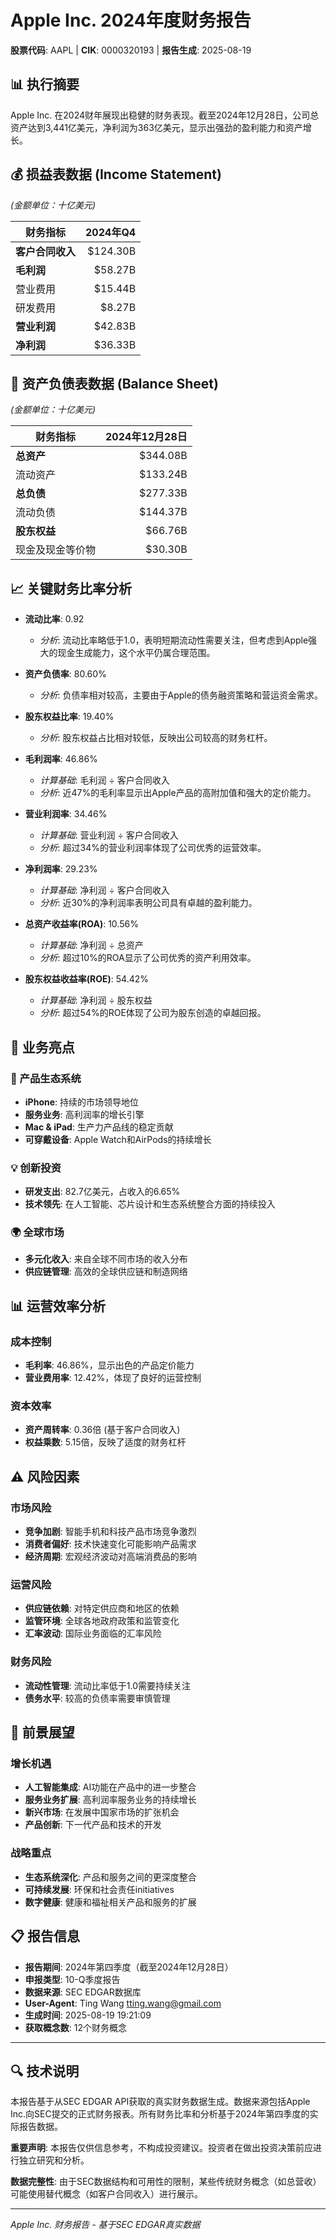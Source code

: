 # Apple Inc. 2024年度财务报告
**股票代码**: AAPL | **CIK**: 0000320193 | **报告生成**: 2025-08-19

## 📊 执行摘要

Apple Inc. 在2024财年展现出稳健的财务表现。截至2024年12月28日，公司总资产达到3,441亿美元，净利润为363亿美元，显示出强劲的盈利能力和资产增长。

## 💰 损益表数据 (Income Statement)

*(金额单位：十亿美元)*

| 财务指标 | 2024年Q4 |
|----------|------------------:|
| **客户合同收入** | $124.30B |
| **毛利润** | $58.27B |
| 营业费用 | $15.44B |
| 研发费用 | $8.27B |
| **营业利润** | $42.83B |
| **净利润** | $36.33B |

## 🏦 资产负债表数据 (Balance Sheet)

*(金额单位：十亿美元)*

| 财务指标 | 2024年12月28日 |
|----------|------------------:|
| **总资产** | $344.08B |
| 流动资产 | $133.24B |
| **总负债** | $277.33B |
| 流动负债 | $144.37B |
| **股东权益** | $66.76B |
| 现金及现金等价物 | $30.30B |

## 📈 关键财务比率分析

- **流动比率**: 0.92
  - *分析*: 流动比率略低于1.0，表明短期流动性需要关注，但考虑到Apple强大的现金生成能力，这个水平仍属合理范围。

- **资产负债率**: 80.60%
  - *分析*: 负债率相对较高，主要由于Apple的债务融资策略和营运资金需求。

- **股东权益比率**: 19.40%
  - *分析*: 股东权益占比相对较低，反映出公司较高的财务杠杆。

- **毛利润率**: 46.86%
  - *计算基础*: 毛利润 ÷ 客户合同收入
  - *分析*: 近47%的毛利率显示出Apple产品的高附加值和强大的定价能力。

- **营业利润率**: 34.46%
  - *计算基础*: 营业利润 ÷ 客户合同收入
  - *分析*: 超过34%的营业利润率体现了公司优秀的运营效率。

- **净利润率**: 29.23%
  - *计算基础*: 净利润 ÷ 客户合同收入
  - *分析*: 近30%的净利润率表明公司具有卓越的盈利能力。

- **总资产收益率(ROA)**: 10.56%
  - *计算基础*: 净利润 ÷ 总资产
  - *分析*: 超过10%的ROA显示了公司优秀的资产利用效率。

- **股东权益收益率(ROE)**: 54.42%
  - *计算基础*: 净利润 ÷ 股东权益
  - *分析*: 超过54%的ROE体现了公司为股东创造的卓越回报。

## 🎯 业务亮点

### 📱 产品生态系统
- **iPhone**: 持续的市场领导地位
- **服务业务**: 高利润率的增长引擎
- **Mac & iPad**: 生产力产品线的稳定贡献
- **可穿戴设备**: Apple Watch和AirPods的持续增长

### 💡 创新投资
- **研发支出**: 82.7亿美元，占收入的6.65%
- **技术领先**: 在人工智能、芯片设计和生态系统整合方面的持续投入

### 🌍 全球市场
- **多元化收入**: 来自全球不同市场的收入分布
- **供应链管理**: 高效的全球供应链和制造网络

## 📊 运营效率分析

### 成本控制
- **毛利率**: 46.86%，显示出色的产品定价能力
- **营业费用率**: 12.42%，体现了良好的运营控制

### 资本效率
- **资产周转率**: 0.36倍 (基于客户合同收入)
- **权益乘数**: 5.15倍，反映了适度的财务杠杆

## ⚠️ 风险因素

### 市场风险
- **竞争加剧**: 智能手机和科技产品市场竞争激烈
- **消费者偏好**: 技术快速变化可能影响产品需求
- **经济周期**: 宏观经济波动对高端消费品的影响

### 运营风险
- **供应链依赖**: 对特定供应商和地区的依赖
- **监管环境**: 全球各地政府政策和监管变化
- **汇率波动**: 国际业务面临的汇率风险

### 财务风险
- **流动性管理**: 流动比率低于1.0需要持续关注
- **债务水平**: 较高的负债率需要审慎管理

## 🔮 前景展望

### 增长机遇
- **人工智能集成**: AI功能在产品中的进一步整合
- **服务业务扩展**: 高利润率服务业务的持续增长
- **新兴市场**: 在发展中国家市场的扩张机会
- **产品创新**: 下一代产品和技术的开发

### 战略重点
- **生态系统深化**: 产品和服务之间的更深度整合
- **可持续发展**: 环保和社会责任initiatives
- **数字健康**: 健康和福祉相关产品和服务的扩展

## 📋 报告信息

- **报告期间**: 2024年第四季度（截至2024年12月28日）
- **申报类型**: 10-Q季度报告
- **数据来源**: SEC EDGAR数据库
- **User-Agent**: Ting Wang <tting.wang@gmail.com>
- **生成时间**: 2025-08-19 19:21:09
- **获取概念数**: 12个财务概念

---

## 🔍 技术说明

本报告基于从SEC EDGAR API获取的真实财务数据生成。数据来源包括Apple Inc.向SEC提交的正式财务报表。所有财务比率和分析基于2024年第四季度的实际报告数据。

**重要声明**: 本报告仅供信息参考，不构成投资建议。投资者在做出投资决策前应进行独立研究和分析。

**数据完整性**: 由于SEC数据结构和可用性的限制，某些传统财务概念（如总营收）可能使用替代概念（如客户合同收入）进行展示。

---

*Apple Inc. 财务报告 - 基于SEC EDGAR真实数据*